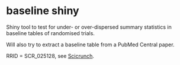 # baseline shiny

Shiny tool to test for under- or over-dispersed summary statistics in baseline tables of randomised trials.

Will also try to extract a baseline table from a PubMed Central paper.

RRID = SCR_025128, see [Scicrunch](https://scicrunch.org/resources/data/record/nlx_144509-1/RRID:SCR_025128/resolver?q=baseline&i=rrid:scr_025128).